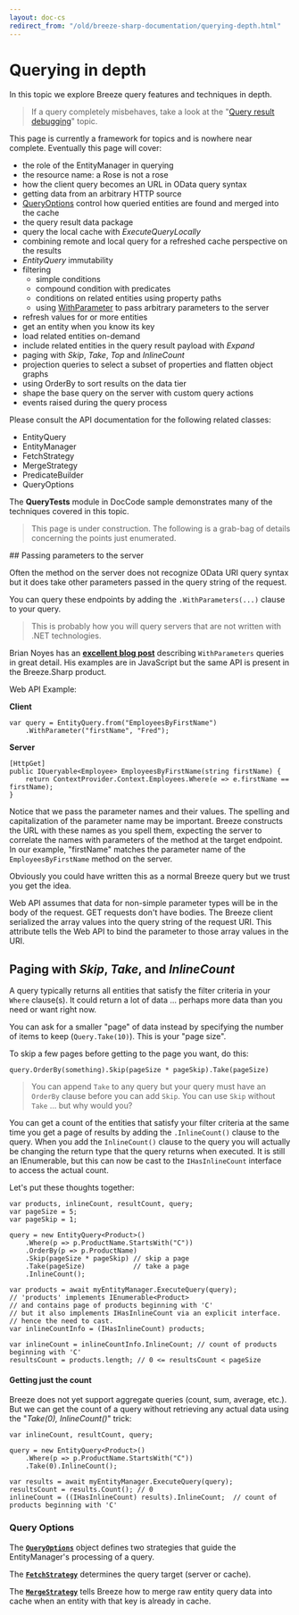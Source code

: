 ```yaml
---
layout: doc-cs
redirect_from: "/old/breeze-sharp-documentation/querying-depth.html"
---
```


# Querying in depth

In this topic we explore Breeze query features and techniques in depth.

> If a query completely misbehaves, take a look at the "<a href="/doc-cs/query-debugging" title="Query result debugging">Query result debugging</a>" topic. 

This page is currently a framework for topics and is nowhere near complete. Eventually this page will cover:

- the role of the EntityManager in querying
- the resource name: a Rose is not a rose
- how the client query becomes an URL in OData query syntax
- getting data from an arbitrary HTTP source
- <a href='#QueryOptions'>QueryOptions</a> control how queried entities are found and merged into the cache</li>
- the query result data package
- query the local cache with *ExecuteQueryLocally*
- combining remote and local query for a refreshed cache perspective on the results
- *EntityQuery* immutability
- filtering
    - simple conditions
	- compound condition with predicates
	- conditions on related entities using property paths
    - using <a href='#withParameters'>WithParameter</a> to pass arbitrary parameters to the server
- refresh values for or more entities
- get an entity when you know its key
- load related entities on-demand
- include related entities in the query result payload with *Expand*
- paging with *Skip*, *Take*, *Top* and *InlineCount*
- projection queries to select a subset of properties and flatten object graphs
- using OrderBy to sort results on the data tier
- shape the base query on the server with custom query actions
- events raised during the query process


Please consult the API documentation for the following related classes:

- EntityQuery
- EntityManager
- FetchStrategy
- MergeStrategy
- PredicateBuilder
- QueryOptions

The **QueryTests** module in DocCode sample demonstrates many of the techniques covered in this topic.


> This page is under construction. The following is a grab-bag of details concerning the points just enumerated.

<a name="withParameters" />
## Passing parameters to the server

Often the method on the server does not recognize OData URI query syntax but it does take other parameters passed in the query string of the request.

You can query these endpoints by adding the `.WithParameters(...)` clause to your query.

>This is probably how you will query servers that are not written with .NET technologies.

<p class="note">Brian Noyes has an <a href="http://briannoyes.net/2014/02/13/passing-complex-query-parameters-with-breeze/" target="_blank" title="Passing Complex Query Parameters with Breeze"><strong>excellent blog post</strong></a> describing <code>WithParameters</code> queries in great detail.  His examples are in JavaScript but the same API is present in the Breeze.Sharp product.</p>

Web API Example:

**Client** 

    var query = EntityQuery.from("EmployeesByFirstName")
        .WithParameter("firstName", "Fred"); 
	
**Server**

    [HttpGet]
    public IQueryable<Employee> EmployeesByFirstName(string firstName) {
        return ContextProvider.Context.Employees.Where(e => e.firstName == firstName);
    }

Notice that we pass the parameter names and their values. The spelling and capitalization of the parameter name may be important. Breeze constructs the URL with these names as you spell them, expecting the server to correlate the names with parameters of the method at the target endpoint. In our example, "firstName" matches the parameter name of the `EmployeesByFirstName` method on the server.

Obviously you could have written this as a normal Breeze query but we trust you get the idea. 

Web API assumes that data for non-simple parameter types will be in the body of the request. GET requests don't have bodies. The Breeze client serialized the array values into the query string of the request URI. This attribute tells the Web API to bind the parameter to those array values in the URI.


<a id='paging'></a>
## Paging with *Skip*, *Take*, and *InlineCount* ##

A query typically returns all entities that satisfy the filter criteria in your `Where` clause(s). It could return a lot of data ... perhaps more data than you need or want right now.

You can ask for a smaller "page" of data instead by specifying the number of items to keep (`Query.Take(10)`). This is your "page size".

To skip a few pages before getting to the page you want, do this: 

    query.OrderBy(something).Skip(pageSize * pageSkip).Take(pageSize)

>You can append `Take` to any query but your query must have an `OrderBy` clause before you can add `Skip`. You can use `Skip` without `Take` ... but why would you?

You can get a count of the entities that satisfy your filter criteria at the same time you get a page of results by adding the `.InlineCount()` clause to the query. When you add the `InlineCount()` clause to the query you will actually be changing the return type that the query returns when executed.  It is still an IEnumerable<T>, but this can now be cast to the `IHasInlineCount` interface to access the actual count.

Let's put these thoughts together:

    var products, inlineCount, resultCount, query;
    var pageSize = 5;
    var pageSkip = 1;

    query = new EntityQuery<Product>()
        .Where(p => p.ProductName.StartsWith("C"))
        .OrderBy(p => p.ProductName)
        .Skip(pageSize * pageSkip) // skip a page
        .Take(pageSize)            // take a page
        .InlineCount();
    
    var products = await myEntityManager.ExecuteQuery(query);
    // 'products' implements IEnumerable<Product>
    // and contains page of products beginning with 'C'
    // but it also implements IHasInlineCount via an explicit interface.
    // hence the need to cast.
    var inlineCountInfo = (IHasInlineCount) products;
    
    var inlineCount = inlineCountInfo.InlineCount; // count of products beginning with 'C'                
    resultsCount = products.length; // 0 <= resultsCount < pageSize
     


#### Getting just the count ####
Breeze does not yet support aggregate queries (count, sum, average, etc.). But we can get the count of a query without retrieving any actual data using the "*Take(0), InlineCount()*" trick:

    var inlineCount, resultCount, query;

    query = new EntityQuery<Product>()
        .Where(p => p.ProductName.StartsWith("C")) 
        .Take(0).InlineCount();

    var results = await myEntityManager.ExecuteQuery(query);
    resultsCount = results.Count(); // 0 
    inlineCount = ((IHasInlineCount) results).InlineCount;  // count of products beginning with 'C'
            

<a name="QueryOptions"></a>
### Query Options ###
The [**`QueryOptions`**](/doc-cs/api-docs/html/T_Breeze_Sharp_QueryOptions.htm) object defines two strategies that guide the EntityManager's processing of a query.

The [**`FetchStrategy`**](/doc-cs/api-docs/html/T_Breeze_Sharp_FetchStrategy.htm) determines the query target (server or cache). 

The [**`MergeStrategy`**](/doc-cs/api-docs/html/T_Breeze_Sharp_MergeStrategy.htm) tells Breeze how to merge raw entity query data into cache when an entity with that key is already in cache.

